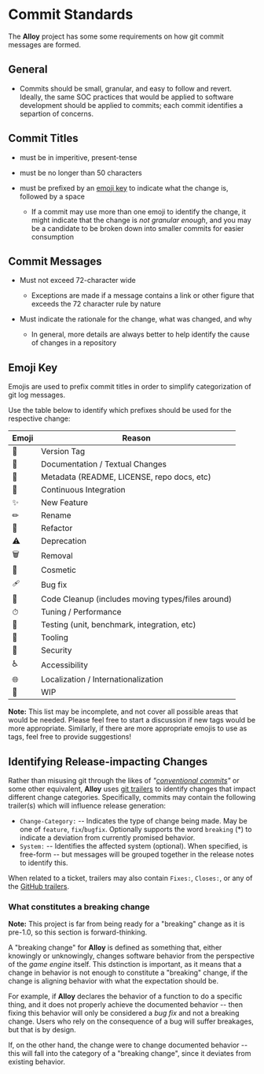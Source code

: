 # Commit Standards

The **Alloy** project has some some requirements on how git commit
messages are formed.

## General

* Commits should be small, granular, and easy to follow and revert. Ideally,
  the same SOC practices that would be applied to software development should
  be applied to commits; each commit identifies a separtion of concerns.

## Commit Titles

* must be in imperitive, present-tense

* must be no longer than 50 characters

* must be prefixed by an [emoji key](#emoji-key) to indicate what the change
  is, followed by a space

  * If a commit may use more than one emoji to identify the change, it might
    indicate that the change is _not granular enough_, and you may be a
    candidate to be broken down into smaller commits for easier consumption

## Commit Messages

* Must not exceed 72-character wide

  * Exceptions are made if a message contains a link or other figure that
    exceeds the 72 character rule by nature

* Must indicate the rationale for the change, what was changed, and why

  * In general, more details are always better to help identify the cause of
    changes in a repository

## Emoji Key

Emojis are used to prefix commit titles in order to simplify categorization
of git log messages.

Use the table below to identify which prefixes should be used for the
respective change:

| Emoji | Reason                                                              |
|---|-------------------------------------------------------------------------|
| 🔖 | Version Tag                                                            |
| 📖 | Documentation / Textual Changes                                        |
| 📇 | Metadata (README, LICENSE, repo docs, etc)                             |
| 🚦 | Continuous Integration                                                 |
| ✨ | New Feature                                                             |
| ✏ | Rename                                                                  |
| 🔨 | Refactor                                                               |
| ⚠️ | Deprecation                                                             |
| 🗑️ | Removal                                                               |
| 🎨 | Cosmetic                                                               |
| 🩹 | Bug fix                                                                |
| 🧹 | Code Cleanup (includes moving types/files around)                      |
| ⏱ | Tuning / Performance                                                    |
| 🎯 | Testing (unit, benchmark, integration, etc)                            |
| 🔧 | Tooling                                                                |
| 🔐 | Security                                                               |
| ♿ | Accessibility                                                           |
| 🌐 | Localization / Internationalization                                    |
| 🚧 | WIP                                                                    |

**Note:** This list may be incomplete, and not cover all possible areas that
would be needed. Please feel free to start a discussion if new tags would be
more appropriate. Similarly, if there are more appropriate emojis to use as
tags, feel free to provide suggestions!

## Identifying Release-impacting Changes

Rather than misusing git through the likes of _"[conventional commits]"_ or some
other equivalent, **Alloy** uses [git trailers] to identify changes that
impact different change categories. Specifically, commits may contain the
following trailer(s) which will influence release generation:

* `Change-Category:` -- Indicates the type of change being made. May be one of
  `feature`, `fix`/`bugfix`. Optionally supports the word `breaking` (*) to
  indicate a deviation from currently promised behavior.
* `System:` -- Identifies the affected system (optional). When specified, is
  free-form -- but messages will be grouped together in the release notes to
  identify this.

When related to a ticket, trailers may also contain `Fixes:`, `Closes:`, or any
of the [GitHub trailers].

[GitHub trailers]: https://docs.github.com/en/get-started/writing-on-github/working-with-advanced-formatting/using-keywords-in-issues-and-pull-requests#linking-a-pull-request-to-an-issue
[git trailers]: https://git-scm.com/docs/git-interpret-trailers
[conventional commits]: https://www.conventionalcommits.org/en/v1.0.0/

### What constitutes a breaking change

**Note:** This project is far from being ready for a "breaking" change as it
is pre-1.0, so this section is forward-thinking.

A "breaking change" for **Alloy** is defined as something that, either knowingly
or unknowingly, changes software behavior from the perspective of the
_game engine_ itself. This dstinction is important, as it means that a change
in behavior is not enough to constitute a "breaking" change, if the change is
aligning behavior with what the expectation should be.

For example, if **Alloy** declares the behavior of a function to do a specific
thing, and it does not properly achieve the documented behavior -- then fixing
this behavior will only be considered a _bug fix_ and not a breaking change.
Users who rely on the consequence of a bug will suffer breakages, but that is
by design.

If, on the other hand, the change were to change documented behavior -- this
will fall into the category of a "breaking change", since it deviates from
existing behavior.
